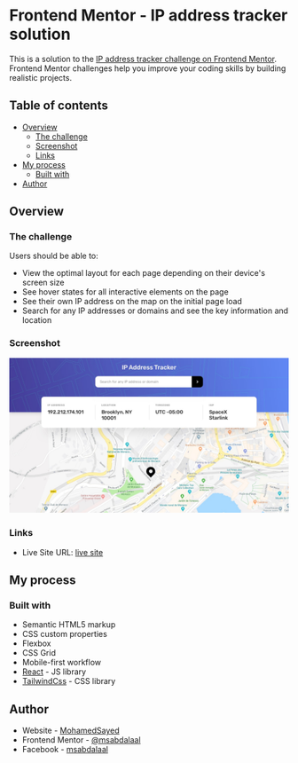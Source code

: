# Frontend Mentor - IP address tracker solution

This is a solution to the [IP address tracker challenge on Frontend Mentor](https://www.frontendmentor.io/challenges/ip-address-tracker-I8-0yYAH0). Frontend Mentor challenges help you improve your coding skills by building realistic projects.

## Table of contents

- [Overview](#overview)
  - [The challenge](#the-challenge)
  - [Screenshot](#screenshot)
  - [Links](#links)
- [My process](#my-process)
  - [Built with](#built-with)
- [Author](#author)

## Overview

### The challenge

Users should be able to:

- View the optimal layout for each page depending on their device's screen size
- See hover states for all interactive elements on the page
- See their own IP address on the map on the initial page load
- Search for any IP addresses or domains and see the key information and location

### Screenshot

![](./src/assets/images/screenshot.jpg)

### Links

- Live Site URL: [live site](msabdalaal.github.io/IP-Address-Tracker/)

## My process

### Built with

- Semantic HTML5 markup
- CSS custom properties
- Flexbox
- CSS Grid
- Mobile-first workflow
- [React](https://reactjs.org/) - JS library
- [TailwindCss](https://tailwindcss.com) - CSS library

## Author

- Website - [MohamedSayed](https://msabdalaal.github.io/MohamedSayed)
- Frontend Mentor - [@msabdalaal](https://www.frontendmentor.io/profile/msabdalaal)
- Facebook - [msabdalaal](https://fb.com/msabdalaal)
